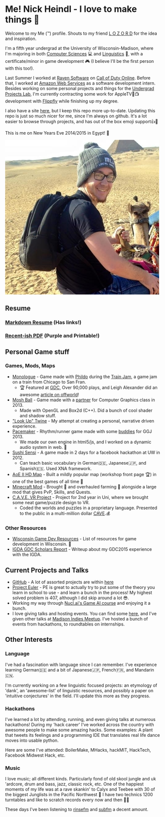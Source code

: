 # Me! Nick Heindl - I love to make things :wrench:

Welcome to my Me (:tm:) profile. Shouts to my friend [L O Z O R D](https://github.com/LOZORD/me) for the idea and inspiration.

I'm a fifth year undergrad at the University of Wisconsin-Madison, where I'm majoring in both [Computer Sciences](http://www.cs.wisc.edu/) :computer: and [Linguistics](http://ling.wisc.edu/) :tongue:, with a certificate/minor in game development :video_game: (I believe I'll be the first person with this too!).

Last Summer I worked at [Raven Software](http://www.ravensoftware.com/) on [Call of Duty Online](http://callofduty.wikia.com/wiki/Call_of_Duty_Online). Before that, I worked at [Amazon Web Services](https://aws.amazon.com/) as a software development intern. Besides working on some personal projects and things for the [Undergrad Projects Lab](http://www.upl.cs.wisc.edu/), I'm currently contracting some work for AppleTV:green_apple::tv: development with [Flippfly](http://flippfly.com/) while finishing up my degree. 

I also have a site [here](http://nheindl.com/), but I keep this repo more up-to-date. Updating this repo is just so much nicer for me, since I'm always on github. It's a lot easier to browse through projects, and has out of the box emoji support:+1::muscle:


This is me on New Years Eve 2014/2015 in Egypt! :camel:

![Picture of me in Egypt](nick.jpg)


## Resume

### [Markdown Resume](resume.md) (Has links!)

### [Recent-ish PDF](ResumeNickHeindl2016Spring.pdf) (Purple and Printable!)


## Personal Game stuff
### Games, Mods, Maps
* [Monologue](http://gamejolt.com/games/monologue/56005) - Game made with [Phildo](https://github.com/Phildo) during the [Train Jam](http://trainjam.com/updates/207), a game jam on a train from Chicago to San Fran.
  * :trophy: Featured at [GDC](http://www.gdconf.com/), Over 90,000 plays, and Leigh Alexander did an awesome [article on offworld](https://boingboing.net/2015/03/25/play-it-now-monologue.html)!
* [Mosh Ball](https://github.com/katamaritaco/Misc-Projects/tree/master/CS559Proj3/CS559Proj3/CS559Proj3) - Game made with a [partner](https://github.com/ndeisinger) for Computer Graphics class in 2013. 
  * Made with OpenGL and Box2d (C++). Did a bunch of cool shader and shadow stuff.
* ["Look Up" Twine](https://github.com/katamaritaco/LookUp) - My attempt at creating a personal, narrative driven experience.
* [Pacemaker](https://github.com/katamaritaco/Misc-Projects/tree/master/Pacemaker/distro) - Rhythm/runner game made with some [buddies](https://github.com/melutzke) for GGJ 2013. 
  * We made our own engine in html5/js, and I worked on a dynamic audio system in web. :musical_score:
* [Sushi Sensi](https://github.com/katamaritaco/Misc-Projects/blob/master/hackathon/README.md) - A game made in 2 days for a facebook hackathon at UW in 2012. 
  * Can teach basic vocabulary in German:de:, Japanese:jp:, and Spanish:es:. Used XNA framework.
* [AoE II HD Map](https://steamcommunity.com/sharedfiles/filedetails/?id=287287878) - Built a mildly popular map (workshop front page :trophy:) in one of the best games of all time :european_castle:
* [Minecraft Mod](https://github.com/katamaritaco/WhatEverYouWantMinecraft) - Brought :pizza: and overhauled farming :mushroom: alongside a large mod that gives PvP, Skills, and Quests.
* [C.A.V.E. VR Project](https://blogs.discovery.wisc.edu/ds501/category/projects/cave-archeological-virtual-excursions/) - Project for 2nd year in Uni, where we brought some neat game/puzzle design to VR. 
  * Coded the worlds and puzzles in a proprietary language. Presented to the public in a multi-million dollar [CAVE](https://en.wikipedia.org/wiki/Cave_automatic_virtual_environment).:moneybag:


### Other Resources
* [Wisconsin Game Dev Resources](https://github.com/katamaritaco/WiscoGameDev) - List of resources for game development in Wisconsin. :book:
* [IGDA GDC Scholars Report](http://scholars.igda.org/former-scholars/) - Writeup about my GDC2015 experience with the IGDA. 

## Current Projects and Talks
* [GitHub](http://github.com/katamaritaco?tab=repositories) - A lot of assorted projects are within [here](https://github.com/katamaritaco/Misc-Projects)
* [Project Euler](https://projecteuler.net) - PE is great to actually try to put some of the theory you learn in school to use - and learn a bunch in the process! My highest solved problem is 407, although I did skip around a lot :sunglasses:.
* Working my way through [Nucl.ai's Game AI course](http://courses.nucl.ai/) and enjoying it a bunch.
* I love giving talks and hosting events. You can find some [here](https://github.com/UW-UPL/Talks), and I've given other talks at [Madison Indies Meetup](http://www.meetup.com/madison-indies/). I've hosted a bunch of events from hackathons, to roundtables on internships.


## Other Interests 

### Language
I've had a fascination with language since I can remember. I've experience learning German:de: and a bit of Japanese:jp:, French:fr:, and Mandarin:cn:. 

I'm currently working on a few linguistic focused projects: an etymology of 'dank', an 'awesome-list' of linguistic resources, and possibly a paper on 'intuitive conjectures' in the field. I'll update this more as they progress.

### Hackathons
I've learned a lot by attending, running, and even giving talks at numerous hackathons! During my 'hack career' I've worked across the country with awesome people to make some amazing hacks. Some examples: A plant that tweets its feelings and a programming IDE that translates real life dance moves into usable python. 

Here are some I've attended: BoilerMake, MHacks, hackMIT, HackTech, Facebook Midwest Hack, etc.

### Music
I love music; all different kinds. Particularly fond of old skool jungle and uk 'ardcore, drum and bass, jazz, classic rock, etc. One of the happiest moments of my life was at a rave skankin' to Calyx and Teebee with 30 of the biggest Junglists in the Pacific Northwest :mega: I have two technics 1200 turntables and like to scratch records every now and then :minidisc::minidisc:

These days I've been listening to [rinsefm](http://www.rinse.fr/player/) and [subfm](http://www.sub.fm/) a decent amount.
